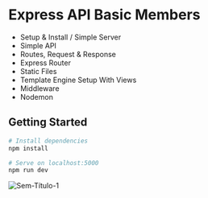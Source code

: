 # Express API Basic Members

- Setup & Install / Simple Server
- Simple API
- Routes, Request & Response
- Express Router
-  Static Files
- Template Engine Setup With Views
- Middleware
- Nodemon


## Getting Started

  ```sh
  # Install dependencies
  npm install
  
  # Serve on localhost:5000
  npm run dev
  ```


![Sem-Título-1](https://user-images.githubusercontent.com/25436067/117906723-dfdebb80-b2ab-11eb-98ba-5c393ef9bef1.png)
